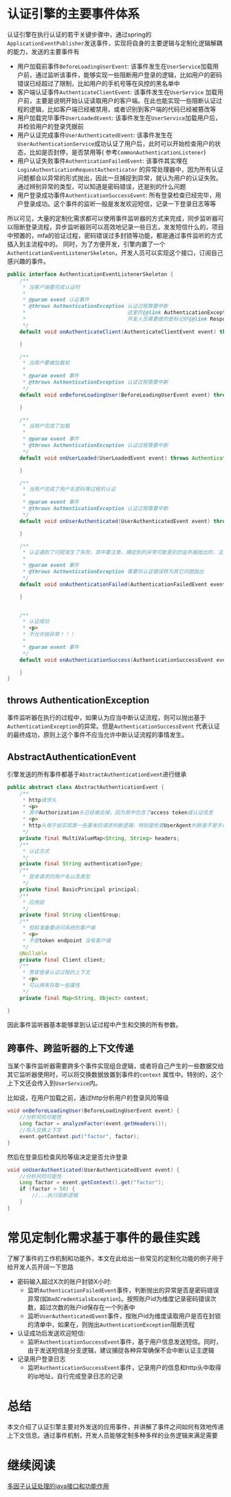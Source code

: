 # 认证引擎的主要事件体系

认证引擎在执行认证的若干关键步骤中，通过spring的`ApplicationEventPublisher`发送事件，实现将自身的主要逻辑与定制化逻辑解耦的能力，发送的主要事件有

* 用户加载前事件`BeforeLoadingUserEvent`: 该事件发生在`UserService`加载用户前，通过监听该事件，能够实现一些阻断用户登录的逻辑，比如用户的密码错误已经超过了限制，比如用户的手机号等在风控的黑名单中
* 客户端认证事件`AuthenticateClientEvent`: 该事件发生在`UserService`
  加载用户前，主要是说明开始认证读取用户的客户端。在此也能实现一些阻断认证过程的逻辑，比如客户端已经被禁用，或者识别到客户端的代码已经被篡改等
* 用户加载完毕事件`UserLoadedEvent`: 该事件发生在`UserService`加载用户后，并检验用户的登录凭据前
* 用户认证完成事件`UserAuthenticatedEvent`: 该事件发生在`UserAuthenticationService`成功认证了用户后，此时可以开始检查用户的状态，比如是否封停，是否禁用等(
  参考`CommonAuthenticationListener`)
* 用户认证失败事件`AuthenticationFailedEvent`: 该事件其实埋在`LoginAuthenticationRequestAuthenticator`
  的异常处理器中，因为所有认证问题都会以异常的形式抛出，因此一旦捕捉到异常，就认为用户的认证失败。通过辨别异常的类型，可以知道是密码错误，还是别的什么问题
* 用户登录成功事件`AuthenticationSuccessEvent`: 所有登录检查已经完毕，用户登录成功。这个事件的监听一般是发发欢迎短信，记录一下登录日志等等

所以可见，大量的定制化需求都可以使用事件监听器的方式来完成，同步监听器可以阻断登录流程，异步监听器则可以高效地记录一些日志，发发短信什么的，项目中预置的，mfa的验证过程，密码错误过多封锁等功能，都是通过事件监听的方式插入到主流程中的。
同时，为了方便开发，引擎内置了一个`AuthenticationEventListenerSkeleton`，开发人员可以实现这个接口，订阅自己感兴趣的事件。

```java
public interface AuthenticationEventListenerSkeleton {
    /**
     * 当客户端要完成认证时
     *
     * @param event 认证事件
     * @throws AuthenticationException 认证过程需要中断
     *                                 这里的{@link AuthenticationException}会被引擎转为{@link OAuth2AuthenticationException}
     *                                 开发人员需要做的是标记好{@link ResponseStatus}和{@link OAuth2ErrorCode}
     */
    default void onAuthenticateClient(AuthenticateClientEvent event) throws AuthenticationException {

    }

    /**
     * 当用户要被加载前
     *
     * @param event 事件
     * @throws AuthenticationException 认证过程需要中断
     */
    default void onBeforeLoadingUser(BeforeLoadingUserEvent event) throws AuthenticationException {

    }

    /**
     * 当用户完成了加载
     *
     * @param event 事件
     * @throws AuthenticationException 认证过程需要中断
     */
    default void onUserLoaded(UserLoadedEvent event) throws AuthenticationException {

    }

    /**
     * 当用户完成了用户名密码等过程的认证
     *
     * @param event 事件
     * @throws AuthenticationException 认证过程需要中断
     */
    default void onUserAuthenticated(UserAuthenticatedEvent event) throws AuthenticationException {

    }

    /**
     * 认证遇到了问题发生了失败，其中要注意，捕捉到的异常可能是别的监听器抛出的，注意分辨哪些要处理哪些不要
     *
     * @param event 事件
     * @throws AuthenticationException 需要将认证错误转为其它问题抛出
     */
    default void onAuthenticationFailed(AuthenticationFailedEvent event) throws AuthenticationException {

    }


    /**
     * 认证成功
     * <p>
     * 不允许抛异常！！！
     *
     * @param event 事件
     */
    default void onAuthenticationSuccess(AuthenticationSuccessEvent event) {

    }
}
```

## throws AuthenticationException

事件监听器在执行的过程中，如果认为应当中断认证流程，则可以抛出基于`AuthenticationException`的异常。但是`AuthenticationSuccessEvent`
代表认证的最终成功，原则上这个事件不应当允许中断认证流程的事情发生。

## AbstractAuthenticationEvent

引擎发送的所有事件都基于`AbstractAuthenticationEvent`进行继承

```java
public abstract class AbstractAuthenticationEvent {
    /**
     * http请求头
     * <p>
     * 其中Authorization头已经被去掉，因为其中包含了access token或认证信息
     * <p>
     * http头用于给实现类一些基本的请求判断逻辑，特别是检查UserAgent判断是不是手机端，以及来源ip等
     */
    private final MultiValueMap<String, String> headers;
    /**
     * 认证方式
     */
    private final String authenticationType;
    /**
     * 登录请求的用户名以及类型
     */
    private final BasicPrincipal principal;
    /**
     * 应用组
     */
    private final String clientGroup;
    /**
     * 但前准备要访问系统的客户端
     * <p>
     * 不是token endpoint 没有客户端
     */
    @Nullable
    private final Client client;
    /**
     * 贯穿登录认证过程的上下文
     * <p>
     * 可以用来存取一些属性
     */
    private final Map<String, Object> context;

}
```

因此事件监听器基本能够拿到认证过程中产生和交换的所有参数。

## 跨事件、跨监听器的上下文传递

当某个事件监听器需要跨多个事件实现组合逻辑，或者将自己产生的一些数据交给其它监听器使用时，可以将交换数据放置到事件的`context`
属性中。特别的，这个上下文还会传入到`UserService`内。

比如说，在用户加载之前，通过http分析用户的登录风险等级

```groovy
void onBeforeLoadingUser(BeforeLoadingUserEvent event) {
    //分析风险可能性
    Long factor = analyzeFactor(event.getHeaders());
    //存入交换上下文
    event.getContext.put("factor", factor);
}
```

然后在登录后检查风险等级决定是否允许登录

```groovy
void onUserAuthenticated(UserAuthenticatedEvent event) {
    //分析风险可能性
    Long factor = event.getContext().get("factor");
    if (factor > 50) {
        //...执行阻断逻辑
    }
}
```

# 常见定制化需求基于事件的最佳实践

了解了事件的工作机制和功能外，本文在此给出一些常见的定制化功能的例子用于给开发人员开阔一下思路

* 密码输入超过X次的账户封锁X小时:
    * 监听`AuthenticationFailedEvent`事件，判断抛出的异常是否是密码错误异常(如`BadCredentialsException`)。按照账户id为维度记录密码错误次数，超过次数的账户id保存在一个列表中
    * 监听`UserAuthenticatedEvent`事件，按账户id为维度读取用户是否在封锁的清单中，如果在，则抛出`AuthenticationException`阻断流程
* 认证成功后发送欢迎短信:
    * 监听`AuthenticationSuccessEvent`事件，基于用户信息发送短信。同时，由于发送短信是分支逻辑，建议捕捉各种异常确保不会中断认证主逻辑
* 记录用户登录日志
    * 监听`AuthenticationSuccessEvent`事件，记录用户的信息和http头中取得的ip地址，自行完成登录日志的记录

# 总结

本文介绍了认证引擎主要对外发送的应用事件，并讲解了事件之间如何有效地传递上下文信息。通过事件机制，开发人员能够定制多种多样的业务逻辑来满足需要

# 继续阅读

[多因子认证处理的java接口和功能作用](多因子认证处理的java接口和功能作用.md)
